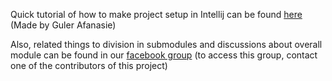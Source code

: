 Quick tutorial of how to make project setup in Intellij can be found <a href="https://docs.google.com/document/d/1D06SU-Lr67cW0K9pbzwhVNoLI027CCDAR6CKT8ocpaI/">here</a> (Made by Guler Afanasie)

Also, related things to division in submodules and discussions about overall module can be found in our 
<a href="https://www.facebook.com/groups/546841202347041/">facebook group</a> (to access this group, contact one of the contributors
of this project) 
